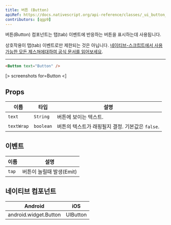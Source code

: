```yaml
---
title: 버튼 (Button)
apiRef: https://docs.nativescript.org/api-reference/classes/_ui_button_.button
contributors: [qgp9]
---
```


버튼(Button) 컴포넌트는 탭(tab) 이벤트에 반응하는 버튼을 표시하는데 사용됩니다.

상호작용이 탭(tab) 이벤트로만 제한되는 것은 아닙니다.
[네이티브-스크립트에서 사용가능한 모든 제스쳐에대하여 공식 문서를 읽어보세요](https://docs.nativescript.org/ui/gestures).

---

```html
<Button text="Button" />
```

[> screenshots for=Button <]

## Props

| 이름 | 타입 | 설명 |
|------|------|-------------|
| `text` | `String` | 버튼에 보이는 텍스트.
| `textWrap` | `boolean` | 버튼의 텍스트가 래핑될지 결정. 기본값은 `false`.

## 이벤트

| 이름 | 설명 |
|------|-------------|
| `tap` | 버튼이 눌릴때 발생(Emit)

## 네이티브 컴포넌트
| Android | iOS |
|---------|-----|
| android.widget.Button | UIButton
